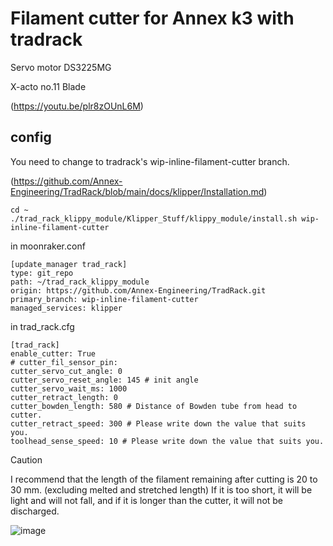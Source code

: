 # Filament cutter for Annex k3 with tradrack

Servo motor DS3225MG 

X-acto no.11 Blade

(https://youtu.be/plr8zOUnL6M)

## config

You need to change to tradrack's wip-inline-filament-cutter branch. 

(https://github.com/Annex-Engineering/TradRack/blob/main/docs/klipper/Installation.md)

```
cd ~
./trad_rack_klippy_module/Klipper_Stuff/klippy_module/install.sh wip-inline-filament-cutter
```

in moonraker.conf

```
[update_manager trad_rack]
type: git_repo
path: ~/trad_rack_klippy_module
origin: https://github.com/Annex-Engineering/TradRack.git
primary_branch: wip-inline-filament-cutter
managed_services: klipper
```
in trad_rack.cfg

```
[trad_rack]
enable_cutter: True
# cutter_fil_sensor_pin: 
cutter_servo_cut_angle: 0
cutter_servo_reset_angle: 145 # init angle
cutter_servo_wait_ms: 1000
cutter_retract_length: 0
cutter_bowden_length: 580 # Distance of Bowden tube from head to cutter.
cutter_retract_speed: 300 # Please write down the value that suits you.
toolhead_sense_speed: 10 # Please write down the value that suits you.
```

> [!CAUTION]
>I recommend that the length of the filament remaining after cutting is 20 to 30 mm. (excluding melted and stretched length)
If it is too short, it will be light and will not fall, and if it is longer than the cutter, it will not be discharged.

![image](https://github.com/v6cl/MyDIYthings/assets/16078263/e37e5de8-b3ff-425e-88ad-d752ddb898a9)
